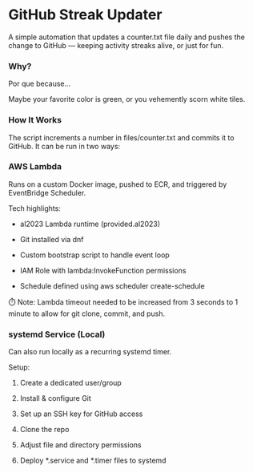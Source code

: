 # GitHub Streak Updater

A simple automation that updates a counter.txt file daily and pushes the change to GitHub — keeping activity streaks alive, or just for fun.


### Why?
Por que because...

Maybe your favorite color is green, or you vehemently scorn white tiles. 


### How It Works

The script increments a number in files/counter.txt and commits it to GitHub.
It can be run in two ways:

### AWS Lambda

Runs on a custom Docker image, pushed to ECR, and triggered by EventBridge Scheduler.

Tech highlights:

- al2023 Lambda runtime (provided.al2023)

- Git installed via dnf

- Custom bootstrap script to handle event loop

- IAM Role with lambda:InvokeFunction permissions

- Schedule defined using aws scheduler create-schedule

⏱️ Note: Lambda timeout needed to be increased from 3 seconds to 1 minute to allow for git clone, commit, and push.


### systemd Service (Local)

Can also run locally as a recurring systemd timer.

Setup:

1. Create a dedicated user/group

2. Install & configure Git

3. Set up an SSH key for GitHub access

4. Clone the repo

5. Adjust file and directory permissions

6. Deploy *.service and *.timer files to systemd

